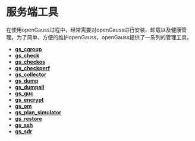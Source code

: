 # 服务端工具

在使用openGauss过程中，经常需要对openGauss进行安装、卸载以及健康管理。为了简单、方便的维护openGauss，openGauss提供了一系列的管理工具。

-   **[gs\_cgroup](gs_cgroup.md)**  
-   **[gs\_check](gs_check.md)**  
-   **[gs\_checkos](gs_checkos.md)**  
-   **[gs\_checkperf](gs_checkperf.md)**  
-   **[gs\_collector](gs_collector.md)**  
-   **[gs\_dump](gs_dump.md)**  
-   **[gs\_dumpall](gs_dumpall.md)**  
-   **[gs\_guc](gs_guc.md)**  
-   **[gs\_encrypt](gs_encrypt.md)**
-   **[gs\_om](gs_om.md)**  
-   **[gs_plan_simulator](gs_plan_simulator.md)**
-   **[gs\_restore](gs_restore.md)**  
-   **[gs\_ssh](gs_ssh.md)**  
-   **[gs_sdr](gs_sdr.md)**  


